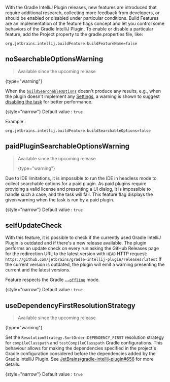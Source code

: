 [//]: # (title: Gradle IntelliJ Plugin – Build Features)

<!-- Copyright 2000-2022 JetBrains s.r.o. and other contributors. Use of this source code is governed by the Apache 2.0 license that can be found in the LICENSE file. -->

With the Gradle IntelliJ Plugin releases, new features are introduced that require additional research, collecting more feedback from developers, or should be enabled or disabled under particular conditions.
Build Features are an implementation of the feature flags concept and let you control some behaviors of the Gradle IntelliJ Plugin.
To enable or disable a particular feature, add the Project property to the <path>gradle.properties</path> file, like:

```properties
org.jetbrains.intellij.buildFeature.buildFeatureName=false
```


## noSearchableOptionsWarning

> Available since the upcoming release
>
{type="warning"}

When the [`buildSearchableOptions`](tools_gradle_intellij_plugin.md#buildsearchableoptions-task) doesn't produce any results, e.g., when the plugin doesn't implement any [Settings](settings.md), a warning is shown to suggest [disabling the task](tools_gradle_intellij_plugin_faq.md#how-to-disable-building-searchable-options) for better performance.

{style="narrow"}
Default value
: `true`

Example
:
```properties
org.jetbrains.intellij.buildFeature.buildSearchableOptions=false
```


## paidPluginSearchableOptionsWarning

> Available since the upcoming release
>
> {type="warning"}

Due to IDE limitations, it is impossible to run the IDE in headless mode to collect searchable options for a paid plugin.
As paid plugins require providing a valid license and presenting a UI dialog, it is impossible to handle such a case, and the task will fail.
This feature flag displays the given warning when the task is run by a paid plugin.

{style="narrow"}
Default value
: `true`


## selfUpdateCheck

With this feature, it is possible to check if the currently used Gradle IntelliJ Plugin is outdated and if there's a new release available.
The plugin performs an update check on every run asking the GitHub Releases page for the redirection URL to the latest version with `HEAD` HTTP request: `https://github.com/jetbrains/gradle-intellij-plugin/releases/latest`
If the current version is outdated, the plugin will emit a warning presenting the current and the latest versions.

Feature respects the Gradle [`--offline`](https://docs.gradle.org/current/userguide/command_line_interface.html#sec:command_line_execution_options) mode.

{style="narrow"}
Default value
: `true`


## useDependencyFirstResolutionStrategy

> Available since the upcoming release
>
{type="warning"}

Set the `ResolutionStrategy.SortOrder.DEPENDENCY_FIRST` resolution strategy for `compileClasspath` and `testCompileClasspath` Gradle configurations.
This behaviour allows for making the dependencies specified in the project's Gradle configuration considered before the dependencies added by the Gradle IntelliJ Plugin.
See [JetBrains/gradle-intellij-plugin#656](https://github.com/JetBrains/gradle-intellij-plugin/issues/656) for more details.

{style="narrow"}
Default value
: `true`
